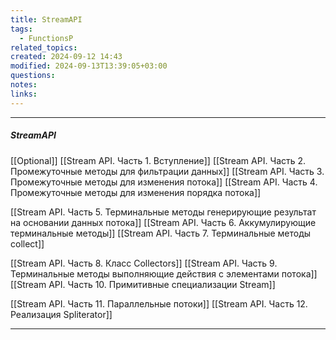 ```yaml
---
title: StreamAPI
tags:
  - FunctionsP
related_topics: 
created: 2024-09-12 14:43
modified: 2024-09-13T13:39:05+03:00
questions: 
notes: 
links: 
---
```


-----
##### StreamAPI
[[Optional]]
[[Stream API. Часть 1. Вступление]]
[[Stream API. Часть 2. Промежуточные методы для фильтрации данных]]
[[Stream API. Часть 3. Промежуточные методы для изменения потока]]
[[Stream API. Часть 4. Промежуточные методы для изменения порядка потока]]

[[Stream API. Часть 5. Терминальные методы генерирующие результат на основании данных потока]]
[[Stream API. Часть 6. Аккумулирующие терминальные методы]]
[[Stream API. Часть 7. Терминальные методы collect]]

[[Stream API. Часть 8. Класс Collectors]]
[[Stream API. Часть 9. Терминальные методы выполняющие действия с элементами потока]]
[[Stream API. Часть 10. Примитивные специализации Stream]]

[[Stream API. Часть 11. Параллельные потоки]]
[[Stream API. Часть 12. Реализация Spliterator]]

------
